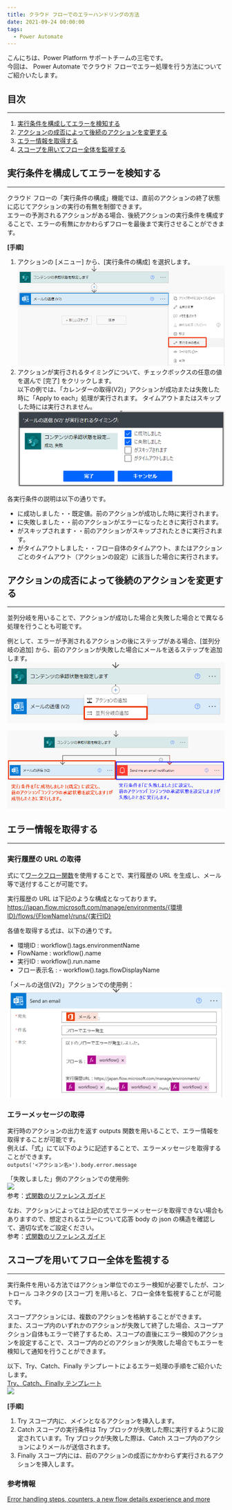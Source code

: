 ```yaml
---
title: クラウド フローでのエラーハンドリングの方法
date: 2021-09-24 00:00:00
tags:
  - Power Automate
---
```


こんにちは、Power Platform サポートチームの三宅です。  
  今回は、 Power Automate でクラウド フローでエラー処理を行う方法についてご紹介いたします。
  
  <!-- more -->

## 目次  
---
1. [実行条件を構成してエラーを検知する](#anchor-configure-runafter)
2. [アクションの成否によって後続のアクションを変更する](#anchor-configure-parallel-actions)
3. [エラー情報を取得する](#anchor-get-error-message)
4. [スコープを用いてフロー全体を監視する](#anchor-try-catch)

<a id='anchor-configure-runafter'></a>

## 実行条件を構成してエラーを検知する    
---
クラウド フローの「実行条件の構成」機能では、直前のアクションの終了状態に応じてアクションの実行の有無を制御できます。  
エラーの予測されるアクションがある場合、後続アクションの実行条件を構成することで、エラーの有無にかかわらずフローを最後まで実行させることができます。  

**[手順]**  
1. アクションの [メニュー] から、[実行条件の構成] を選択します。  
![](./CloudFlow-ErrorHandling/img1.png) 　
2. アクションが実行されるタイミングについて、チェックボックスの任意の値を選んで [完了] をクリックします。  
以下の例では、「カレンダーの取得(V2)」アクションが成功または失敗した時に「Apply to each」処理が実行されます。
タイムアウトまたはスキップした時には実行されません。  
![](./CloudFlow-ErrorHandling/img2.png)  

各実行条件の説明は以下の通りです。 

- に成功しました・・既定値。前のアクションが成功した時に実行されます。  
- に失敗しました・・前のアクションがエラーになったときに実行されます。  
- がスキップされます・・前のアクションがスキップされたときに実行されます。  
- がタイムアウトしました・・フロー自体のタイムアウト、またはアクションごとのタイムアウト（アクションの設定）に該当した場合に実行されます。

<a id='anchor-configure-parallel-actions'></a>

## アクションの成否によって後続のアクションを変更する
---
並列分岐を用いることで、アクションが成功した場合と失敗した場合とで異なる処理を行うことも可能です。

例として、エラーが予測されるアクションの後にステップがある場合、[並列分岐の追加] から、前のアクションが失敗した場合にメールを送るステップを追加します。  
![](./CloudFlow-ErrorHandling/img3.png)  

![](./CloudFlow-ErrorHandling/img4.png)

<a id='anchor-get-error-message'></a>

## エラー情報を取得する  
---
### 実行履歴の URL の取得
式にて[ワークフロー関数](https://learn.microsoft.com/ja-jp/azure/logic-apps/workflow-definition-language-functions-reference#workflow)を使用することで、実行履歴の URL を生成し、メール等で送付することが可能です。  

実行履歴の URL は下記のような構成となっております。  
https://japan.flow.microsoft.com/manage/environments/{環境ID}/flows/{FlowName}/runs/{実行ID}  

各値を取得する式は、以下の通りです。  

- 環境ID : workflow().tags.environmentName  
- FlowName : workflow().name  
- 実行ID : workflow().run.name  
- フロー表示名 : - workflow().tags.flowDisplayName  

「メールの送信(V2)」アクションでの使用例：  
![](./CloudFlow-ErrorHandling/img7.png)  

### エラーメッセージの取得
実行時のアクションの出力を返す outputs 関数を用いることで、エラー情報を取得することが可能です。  
例えば、「式」にて以下のように記述することで、エラーメッセージを取得することができます。  
```outputs('<アクション名>').body.error.message```  

「失敗しました」側のアクションでの使用例:  
![](./CloudFlow-ErrorHandling/img5.png)  
参考：[式関数のリファレンス ガイド](https://learn.microsoft.com/ja-jp/azure/logic-apps/workflow-definition-language-functions-reference#outputs)

なお、アクションによっては上記の式でエラーメッセージを取得できない場合もありますので、想定されるエラーについて応答 body の json の構造を確認して、適切な式をご設定ください。  
参考：[式関数のリファレンス ガイド](https://learn.microsoft.com/ja-jp/azure/logic-apps/workflow-definition-language-functions-reference#outputs)

<a id='anchor-try-catch'></a>

## スコープを用いてフロー全体を監視する  
---
実行条件を用いる方法ではアクション単位でのエラー検知が必要でしたが、コントロール コネクタの [スコープ] を用いると、フロー全体を監視することが可能です。  

スコープアクションには、複数のアクションを格納することができます。  
また、スコープ内のいずれかのアクションが失敗して終了した場合、スコープアクション自体もエラーで終了するため、スコープの直後にエラー検知のアクションを設定することで、スコープ内のどのアクションが失敗した場合でもエラーを検知して通知を行うことができます。  

以下、Try、Catch、Finally テンプレートによるエラー処理の手順をご紹介いたします。  
[Try、Catch、Finally テンプレート](https://flow.microsoft.com/en-us/galleries/public/templates/e8e028c6df7b4eb786abdf510e4f1da3/try-catch-and-finally-template/)  
![](./CloudFlow-ErrorHandling/img6.png)  

**[手順]**  
1. Try スコープ内に、メインとなるアクションを挿入します。  
2. Catch スコープの実行条件は Try ブロックが失敗した際に実行するように設定されています。Try ブロックが失敗した際は、Catch スコープ内のアクションによりメールが送信されます。  
3. Finally スコープ内には、前のアクションの成否にかかわらず実行されるアクションを挿入します。  


### 参考情報  
[Error handling steps, counters, a new flow details experience and more](https://powerautomateweb.microsoft.com/en-us/blog/error-handling/)
